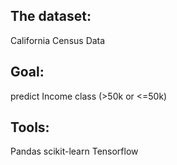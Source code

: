 
## The dataset:
California Census Data
## Goal:
  predict Income class (>50k or <=50k)
  
## Tools:
  Pandas
  scikit-learn
  Tensorflow
